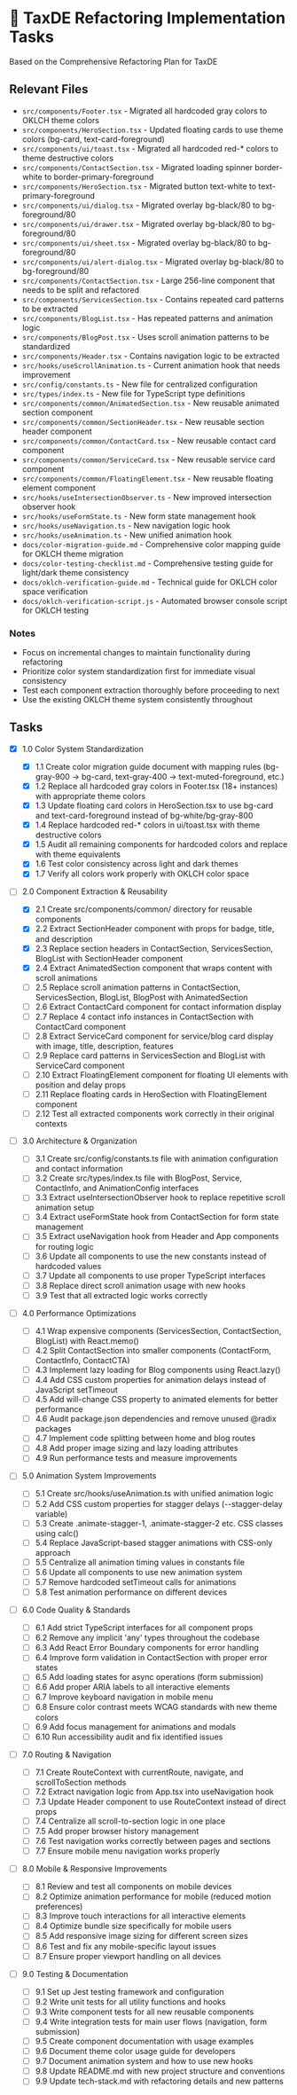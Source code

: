 # 🔧 TaxDE Refactoring Implementation Tasks

Based on the Comprehensive Refactoring Plan for TaxDE

## Relevant Files

- `src/components/Footer.tsx` - Migrated all hardcoded gray colors to OKLCH theme colors
- `src/components/HeroSection.tsx` - Updated floating cards to use theme colors (bg-card, text-card-foreground)
- `src/components/ui/toast.tsx` - Migrated all hardcoded red-\* colors to theme destructive colors
- `src/components/ContactSection.tsx` - Migrated loading spinner border-white to border-primary-foreground
- `src/components/HeroSection.tsx` - Migrated button text-white to text-primary-foreground
- `src/components/ui/dialog.tsx` - Migrated overlay bg-black/80 to bg-foreground/80
- `src/components/ui/drawer.tsx` - Migrated overlay bg-black/80 to bg-foreground/80
- `src/components/ui/sheet.tsx` - Migrated overlay bg-black/80 to bg-foreground/80
- `src/components/ui/alert-dialog.tsx` - Migrated overlay bg-black/80 to bg-foreground/80
- `src/components/ContactSection.tsx` - Large 256-line component that needs to be split and refactored
- `src/components/ServicesSection.tsx` - Contains repeated card patterns to be extracted
- `src/components/BlogList.tsx` - Has repeated patterns and animation logic
- `src/components/BlogPost.tsx` - Uses scroll animation patterns to be standardized
- `src/components/Header.tsx` - Contains navigation logic to be extracted
- `src/hooks/useScrollAnimation.ts` - Current animation hook that needs improvement
- `src/config/constants.ts` - New file for centralized configuration
- `src/types/index.ts` - New file for TypeScript type definitions
- `src/components/common/AnimatedSection.tsx` - New reusable animated section component
- `src/components/common/SectionHeader.tsx` - New reusable section header component
- `src/components/common/ContactCard.tsx` - New reusable contact card component
- `src/components/common/ServiceCard.tsx` - New reusable service card component
- `src/components/common/FloatingElement.tsx` - New reusable floating element component
- `src/hooks/useIntersectionObserver.ts` - New improved intersection observer hook
- `src/hooks/useFormState.ts` - New form state management hook
- `src/hooks/useNavigation.ts` - New navigation logic hook
- `src/hooks/useAnimation.ts` - New unified animation hook
- `docs/color-migration-guide.md` - Comprehensive color mapping guide for OKLCH theme migration
- `docs/color-testing-checklist.md` - Comprehensive testing guide for light/dark theme consistency
- `docs/oklch-verification-guide.md` - Technical guide for OKLCH color space verification
- `docs/oklch-verification-script.js` - Automated browser console script for OKLCH testing

### Notes

- Focus on incremental changes to maintain functionality during refactoring
- Prioritize color system standardization first for immediate visual consistency
- Test each component extraction thoroughly before proceeding to next
- Use the existing OKLCH theme system consistently throughout

## Tasks

- [x] 1.0 Color System Standardization

  - [x] 1.1 Create color migration guide document with mapping rules (bg-gray-900 → bg-card, text-gray-400 → text-muted-foreground, etc.)
  - [x] 1.2 Replace all hardcoded gray colors in Footer.tsx (18+ instances) with appropriate theme colors
  - [x] 1.3 Update floating card colors in HeroSection.tsx to use bg-card and text-card-foreground instead of bg-white/bg-gray-800
  - [x] 1.4 Replace hardcoded red-\* colors in ui/toast.tsx with theme destructive colors
  - [x] 1.5 Audit all remaining components for hardcoded colors and replace with theme equivalents
  - [x] 1.6 Test color consistency across light and dark themes
  - [x] 1.7 Verify all colors work properly with OKLCH color space

- [ ] 2.0 Component Extraction & Reusability

  - [x] 2.1 Create src/components/common/ directory for reusable components
  - [x] 2.2 Extract SectionHeader component with props for badge, title, and description
  - [x] 2.3 Replace section headers in ContactSection, ServicesSection, BlogList with SectionHeader component
  - [x] 2.4 Extract AnimatedSection component that wraps content with scroll animations
  - [ ] 2.5 Replace scroll animation patterns in ContactSection, ServicesSection, BlogList, BlogPost with AnimatedSection
  - [ ] 2.6 Extract ContactCard component for contact information display
  - [ ] 2.7 Replace 4 contact info instances in ContactSection with ContactCard component
  - [ ] 2.8 Extract ServiceCard component for service/blog card display with image, title, description, features
  - [ ] 2.9 Replace card patterns in ServicesSection and BlogList with ServiceCard component
  - [ ] 2.10 Extract FloatingElement component for floating UI elements with position and delay props
  - [ ] 2.11 Replace floating cards in HeroSection with FloatingElement component
  - [ ] 2.12 Test all extracted components work correctly in their original contexts

- [ ] 3.0 Architecture & Organization

  - [ ] 3.1 Create src/config/constants.ts file with animation configuration and contact information
  - [ ] 3.2 Create src/types/index.ts file with BlogPost, Service, ContactInfo, and AnimationConfig interfaces
  - [ ] 3.3 Extract useIntersectionObserver hook to replace repetitive scroll animation setup
  - [ ] 3.4 Extract useFormState hook from ContactSection for form state management
  - [ ] 3.5 Extract useNavigation hook from Header and App components for routing logic
  - [ ] 3.6 Update all components to use the new constants instead of hardcoded values
  - [ ] 3.7 Update all components to use proper TypeScript interfaces
  - [ ] 3.8 Replace direct scroll animation usage with new hooks
  - [ ] 3.9 Test that all extracted logic works correctly

- [ ] 4.0 Performance Optimizations

  - [ ] 4.1 Wrap expensive components (ServicesSection, ContactSection, BlogList) with React.memo()
  - [ ] 4.2 Split ContactSection into smaller components (ContactForm, ContactInfo, ContactCTA)
  - [ ] 4.3 Implement lazy loading for Blog components using React.lazy()
  - [ ] 4.4 Add CSS custom properties for animation delays instead of JavaScript setTimeout
  - [ ] 4.5 Add will-change CSS property to animated elements for better performance
  - [ ] 4.6 Audit package.json dependencies and remove unused @radix packages
  - [ ] 4.7 Implement code splitting between home and blog routes
  - [ ] 4.8 Add proper image sizing and lazy loading attributes
  - [ ] 4.9 Run performance tests and measure improvements

- [ ] 5.0 Animation System Improvements

  - [ ] 5.1 Create src/hooks/useAnimation.ts with unified animation logic
  - [ ] 5.2 Add CSS custom properties for stagger delays (--stagger-delay variable)
  - [ ] 5.3 Create .animate-stagger-1, .animate-stagger-2 etc. CSS classes using calc()
  - [ ] 5.4 Replace JavaScript-based stagger animations with CSS-only approach
  - [ ] 5.5 Centralize all animation timing values in constants file
  - [ ] 5.6 Update all components to use new animation system
  - [ ] 5.7 Remove hardcoded setTimeout calls for animations
  - [ ] 5.8 Test animation performance on different devices

- [ ] 6.0 Code Quality & Standards

  - [ ] 6.1 Add strict TypeScript interfaces for all component props
  - [ ] 6.2 Remove any implicit 'any' types throughout the codebase
  - [ ] 6.3 Add React Error Boundary components for error handling
  - [ ] 6.4 Improve form validation in ContactSection with proper error states
  - [ ] 6.5 Add loading states for async operations (form submission)
  - [ ] 6.6 Add proper ARIA labels to all interactive elements
  - [ ] 6.7 Improve keyboard navigation in mobile menu
  - [ ] 6.8 Ensure color contrast meets WCAG standards with new theme colors
  - [ ] 6.9 Add focus management for animations and modals
  - [ ] 6.10 Run accessibility audit and fix identified issues

- [ ] 7.0 Routing & Navigation

  - [ ] 7.1 Create RouteContext with currentRoute, navigate, and scrollToSection methods
  - [ ] 7.2 Extract navigation logic from App.tsx into useNavigation hook
  - [ ] 7.3 Update Header component to use RouteContext instead of direct props
  - [ ] 7.4 Centralize all scroll-to-section logic in one place
  - [ ] 7.5 Add proper browser history management
  - [ ] 7.6 Test navigation works correctly between pages and sections
  - [ ] 7.7 Ensure mobile menu navigation works properly

- [ ] 8.0 Mobile & Responsive Improvements

  - [ ] 8.1 Review and test all components on mobile devices
  - [ ] 8.2 Optimize animation performance for mobile (reduced motion preferences)
  - [ ] 8.3 Improve touch interactions for all interactive elements
  - [ ] 8.4 Optimize bundle size specifically for mobile users
  - [ ] 8.5 Add responsive image sizing for different screen sizes
  - [ ] 8.6 Test and fix any mobile-specific layout issues
  - [ ] 8.7 Ensure proper viewport handling on all devices

- [ ] 9.0 Testing & Documentation
  - [ ] 9.1 Set up Jest testing framework and configuration
  - [ ] 9.2 Write unit tests for all utility functions and hooks
  - [ ] 9.3 Write component tests for all new reusable components
  - [ ] 9.4 Write integration tests for main user flows (navigation, form submission)
  - [ ] 9.5 Create component documentation with usage examples
  - [ ] 9.6 Document theme color usage guide for developers
  - [ ] 9.7 Document animation system and how to use new hooks
  - [ ] 9.8 Update README.md with new project structure and conventions
  - [ ] 9.9 Update tech-stack.md with refactoring details and new patterns
